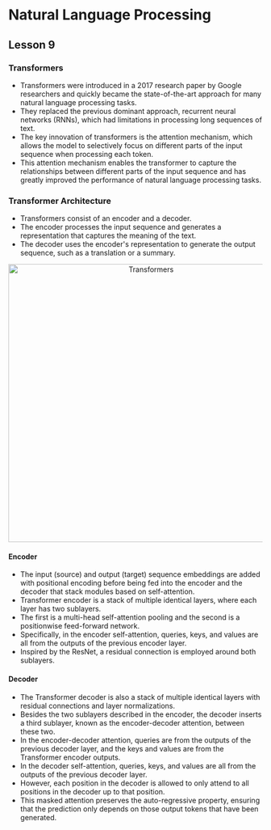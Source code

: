 # Natural Language Processing
## Lesson 9

<h3> Transformers</h3>

* Transformers were introduced in a 2017 research paper by Google researchers and quickly became the state-of-the-art approach for many natural language processing tasks.
* They replaced the previous dominant approach, recurrent neural networks (RNNs), which had limitations in processing long sequences of text.
* The key innovation of transformers is the attention mechanism, which allows the model to selectively focus on different parts of the input sequence when processing each token. 
* This attention mechanism enables the transformer to capture the relationships between different parts of the input sequence and has greatly improved the performance of natural language processing tasks.

<h3>Transformer Architecture</h3>

* Transformers consist of an encoder and a decoder. 
* The encoder processes the input sequence and generates a representation that captures the meaning of the text. 
* The decoder uses the encoder's representation to generate the output sequence, such as a translation or a summary.


<p align="center">
<img src= "https://user-images.githubusercontent.com/45029614/222999525-a4a98828-8e77-4146-9aab-cedc501fb297.svg" width="550" title="Transformers">
</p>

<h4> Encoder </h4>

* The input (source) and output (target) sequence embeddings are added with positional encoding before being fed into the encoder and the decoder that stack modules based on self-attention.
* Transformer encoder is a stack of multiple identical layers, where each layer has two sublayers.
* The first is a multi-head self-attention pooling and the second is a positionwise feed-forward network.
* Specifically, in the encoder self-attention, queries, keys, and values are all from the outputs of the previous encoder layer. 
*  Inspired by the ResNet, a residual connection is employed around both sublayers. 

<h4> Decoder </h4>

* The Transformer decoder is also a stack of multiple identical layers with residual connections and layer normalizations. 
* Besides the two sublayers described in the encoder, the decoder inserts a third sublayer, known as the encoder-decoder attention, between these two. 
* In the encoder-decoder attention, queries are from the outputs of the previous decoder layer, and the keys and values are from the Transformer encoder outputs. 
*  In the decoder self-attention, queries, keys, and values are all from the outputs of the previous decoder layer. 
*  However, each position in the decoder is allowed to only attend to all positions in the decoder up to that position.
*  This masked attention preserves the auto-regressive property, ensuring that the prediction only depends on those output tokens that have been generated.


